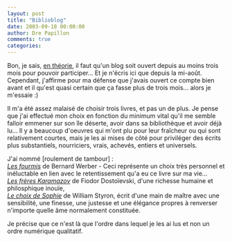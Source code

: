 ```yaml
---
layout: post
title: "Biblioblog"
date: 2003-09-18 00:00:00
author: Dre Papillon
comments: true
categories: 
---
```



Bon, je sais, [en théorie](http://www.pointblog.com/past/000249.htm), il faut qu'un blog soit ouvert depuis au moins trois mois pour pouvoir participer...  Et je n'écris ici que depuis la mi-août.  Cependant, j'affirme pour ma défense que j'avais ouvert ce compte bien avant et il qu'est quasi certain que ça fasse plus de trois mois...  alors je m'essaie :)

Il m'a été assez malaisé de choisir trois livres, et pas un de plus.  Je pense que j'ai effectué mon choix en fonction du minimum vital qu'il me semble falloir emmener sur son île déserte, avoir dans sa bibliothèque et avoir déjà lu...  Il y a beaucoup d'oeuvres qui m'ont plu pour leur fraîcheur ou qui sont relativement courtes, mais je les ai mises de côté pour priviléger des écrits plus substantiels, nourriciers, vrais, achevés, entiers et universels.

J'ai nommé [roulement de tambour] :<BR>*[Les fourmis](http://www.amazon.fr/exec/obidos/tg/detail/-/books/2253063339/reviews/ref=cm_rev_more_2/171-4694033-2773067)* de Bernard Werber - Ceci représente un choix très personnel et inéluctable en lien avec le retentissement qu'a eu ce livre sur ma vie...<BR>*[Les frères Karamazov](http://www.amazon.fr/exec/obidos/tg/detail/-/books/2070389626/reviews/ref=cm_rev_more/171-4694033-2773067#3)* de Fiodor Dostoïevski, d'une richesse humaine et philosphique inouïe,<BR>*[Le choix de Sophie](http://www.amazon.fr/exec/obidos/tg/detail/-/books/2070393453/reviews/ref=cm_rev_more/171-4694033-2773067#3)* de William Styron, écrit d'une main de maître avec une sensibilité, une finesse, une justesse et une élégance propres à renverser n'importe quelle âme normalement constituée.

Je précise que ce n'est là que l'ordre dans lequel je les ai lus et non un ordre numérique qualitatif.
